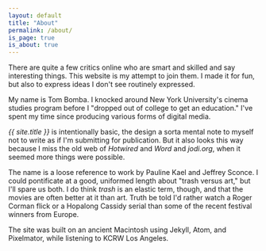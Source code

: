 ```yaml
---
layout: default
title: "About"
permalink: /about/
is_page: true
is_about: true
---
```


There are quite a few critics online who are smart and skilled and say interesting things. This website is my attempt to join them. I made it for fun, but also to express ideas I don't see routinely expressed.

My name is Tom Bomba. I knocked around New York University's cinema studies program before I "dropped out of college to get an education." I've spent my time since producing various forms of digital media.

_{{ site.title }}_ is intentionally basic, the design a sorta mental note to myself not to write as if I'm submitting for publication. But it also looks this way because I miss the old web of _Hotwired_ and _Word_ and _jodi.org_, when it seemed more things were possible.

The name is a loose reference to work by Pauline Kael and Jeffrey Sconce. I could pontificate at a good, uniformed length about "trash versus art," but I'll spare us both. I do think _trash_ is an elastic term, though, and that the movies are often better at it than art. Truth be told I'd rather watch a Roger Corman flick or a Hopalong Cassidy serial than some of the recent festival winners from Europe.

The site was built on an ancient Macintosh using Jekyll, Atom, and Pixelmator, while listening to KCRW Los Angeles.
